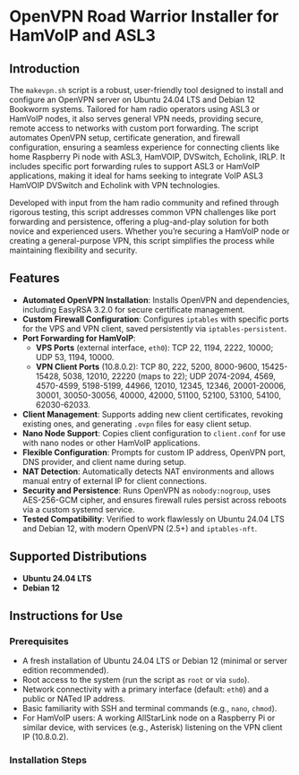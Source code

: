 # OpenVPN Road Warrior Installer for HamVoIP and ASL3

## Introduction
The `makevpn.sh` script is a robust, user-friendly tool designed to install and configure an OpenVPN server on Ubuntu 24.04 LTS and Debian 12 Bookworm systems. Tailored for ham radio operators using ASL3 or HamVoIP nodes, it also serves general VPN needs, providing secure, remote access to networks with custom port forwarding. The script automates OpenVPN setup, certificate generation, and firewall configuration, ensuring a seamless experience for connecting clients like home Raspberry Pi node with ASL3, HamVOIP, DVSwitch, Echolink, IRLP. It includes specific port forwarding rules to support ASL3 or HamVoIP applications, making it ideal for hams seeking to integrate VoIP ASL3 HamVOIP DVSwitch and Echolink with VPN technologies.

Developed with input from the ham radio community and refined through rigorous testing, this script addresses common VPN challenges like port forwarding and persistence, offering a plug-and-play solution for both novice and experienced users. Whether you’re securing a HamVoIP node or creating a general-purpose VPN, this script simplifies the process while maintaining flexibility and security.

## Features
- **Automated OpenVPN Installation**: Installs OpenVPN and dependencies, including EasyRSA 3.2.0 for secure certificate management.
- **Custom Firewall Configuration**: Configures `iptables` with specific ports for the VPS and VPN client, saved persistently via `iptables-persistent`.
- **Port Forwarding for HamVoIP**:
  - **VPS Ports** (external interface, `eth0`): TCP 22, 1194, 2222, 10000; UDP 53, 1194, 10000.
  - **VPN Client Ports** (10.8.0.2): TCP 80, 222, 5200, 8000-9600, 15425-15428, 5038, 12010, 22220 (maps to 22); UDP 2074-2094, 4569, 4570-4599, 5198-5199, 44966, 12010, 12345, 12346, 20001-20006, 30001, 30050-30056, 40000, 42000, 51100, 52100, 53100, 54100, 62030-62033.
- **Client Management**: Supports adding new client certificates, revoking existing ones, and generating `.ovpn` files for easy client setup.
- **Nano Node Support**: Copies client configuration to `client.conf` for use with nano nodes or other HamVoIP applications.
- **Flexible Configuration**: Prompts for custom IP address, OpenVPN port, DNS provider, and client name during setup.
- **NAT Detection**: Automatically detects NAT environments and allows manual entry of external IP for client connections.
- **Security and Persistence**: Runs OpenVPN as `nobody:nogroup`, uses AES-256-GCM cipher, and ensures firewall rules persist across reboots via a custom systemd service.
- **Tested Compatibility**: Verified to work flawlessly on Ubuntu 24.04 LTS and Debian 12, with modern OpenVPN (2.5+) and `iptables-nft`.

## Supported Distributions
- **Ubuntu 24.04 LTS**
- **Debian 12**

## Instructions for Use

### Prerequisites
- A fresh installation of Ubuntu 24.04 LTS or Debian 12 (minimal or server edition recommended).
- Root access to the system (run the script as `root` or via `sudo`).
- Network connectivity with a primary interface (default: `eth0`) and a public or NATed IP address.
- Basic familiarity with SSH and terminal commands (e.g., `nano`, `chmod`).
- For HamVoIP users: A working AllStarLink node on a Raspberry Pi or similar device, with services (e.g., Asterisk) listening on the VPN client IP (10.8.0.2).

### Installation Steps
